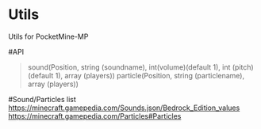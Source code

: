 # Utils
Utils for PocketMine-MP

#API
> sound(Position, string (soundname), int(volume)(default 1), int (pitch)(default 1), array (players))
particle(Position, string (particlename), array (players))

#Sound/Particles list
https://minecraft.gamepedia.com/Sounds.json/Bedrock_Edition_values
https://minecraft.gamepedia.com/Particles#Particles
